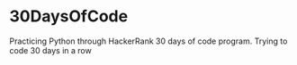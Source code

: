 # 30DaysOfCode
Practicing Python through HackerRank 30 days of code program. Trying to code 30 days in a row
